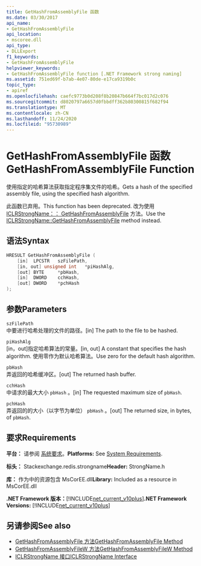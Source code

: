 ```yaml
---
title: GetHashFromAssemblyFile 函数
ms.date: 03/30/2017
api_name:
- GetHashFromAssemblyFile
api_location:
- mscoree.dll
api_type:
- DLLExport
f1_keywords:
- GetHashFromAssemblyFile
helpviewer_keywords:
- GetHashFromAssemblyFile function [.NET Framework strong naming]
ms.assetid: 751ed69f-b7ab-4e07-80de-e17ca9319b0c
topic_type:
- apiref
ms.openlocfilehash: caefc9773b0d208f8b20847b664f7bc017d2c076
ms.sourcegitcommit: d8020797a6657d0fbbdff362b80300815f682f94
ms.translationtype: MT
ms.contentlocale: zh-CN
ms.lasthandoff: 11/24/2020
ms.locfileid: "95730989"
---
```

# <a name="gethashfromassemblyfile-function"></a><span data-ttu-id="4c025-102">GetHashFromAssemblyFile 函数</span><span class="sxs-lookup"><span data-stu-id="4c025-102">GetHashFromAssemblyFile Function</span></span>

<span data-ttu-id="4c025-103">使用指定的哈希算法获取指定程序集文件的哈希。</span><span class="sxs-lookup"><span data-stu-id="4c025-103">Gets a hash of the specified assembly file, using the specified hash algorithm.</span></span>  
  
 <span data-ttu-id="4c025-104">此函数已弃用。</span><span class="sxs-lookup"><span data-stu-id="4c025-104">This function has been deprecated.</span></span> <span data-ttu-id="4c025-105">改为使用 [ICLRStrongName：： GetHashFromAssemblyFile](../hosting/iclrstrongname-gethashfromassemblyfile-method.md) 方法。</span><span class="sxs-lookup"><span data-stu-id="4c025-105">Use the [ICLRStrongName::GetHashFromAssemblyFile](../hosting/iclrstrongname-gethashfromassemblyfile-method.md) method instead.</span></span>  
  
## <a name="syntax"></a><span data-ttu-id="4c025-106">语法</span><span class="sxs-lookup"><span data-stu-id="4c025-106">Syntax</span></span>  
  
```cpp  
HRESULT GetHashFromAssemblyFile (  
    [in]  LPCSTR   szFilePath,  
    [in, out] unsigned int   *piHashAlg,  
    [out] BYTE     *pbHash,  
    [in]  DWORD    cchHash,  
    [out] DWORD    *pchHash  
);  
```  
  
## <a name="parameters"></a><span data-ttu-id="4c025-107">参数</span><span class="sxs-lookup"><span data-stu-id="4c025-107">Parameters</span></span>  

 `szFilePath`  
 <span data-ttu-id="4c025-108">中要进行哈希处理的文件的路径。</span><span class="sxs-lookup"><span data-stu-id="4c025-108">[in] The path to the file to be hashed.</span></span>  
  
 `piHashAlg`  
 <span data-ttu-id="4c025-109">[in，out]指定哈希算法的常量。</span><span class="sxs-lookup"><span data-stu-id="4c025-109">[in, out] A constant that specifies the hash algorithm.</span></span> <span data-ttu-id="4c025-110">使用零作为默认哈希算法。</span><span class="sxs-lookup"><span data-stu-id="4c025-110">Use zero for the default hash algorithm.</span></span>  
  
 `pbHash`  
 <span data-ttu-id="4c025-111">弄返回的哈希缓冲区。</span><span class="sxs-lookup"><span data-stu-id="4c025-111">[out] The returned hash buffer.</span></span>  
  
 `cchHash`  
 <span data-ttu-id="4c025-112">中请求的最大大小 `pbHash` 。</span><span class="sxs-lookup"><span data-stu-id="4c025-112">[in] The requested maximum size of `pbHash`.</span></span>  
  
 `pchHash`  
 <span data-ttu-id="4c025-113">弄返回的的大小（以字节为单位） `pbHash` 。</span><span class="sxs-lookup"><span data-stu-id="4c025-113">[out] The returned size, in bytes, of `pbHash`.</span></span>  
  
## <a name="requirements"></a><span data-ttu-id="4c025-114">要求</span><span class="sxs-lookup"><span data-stu-id="4c025-114">Requirements</span></span>  

 <span data-ttu-id="4c025-115">**平台：** 请参阅 [系统要求](../../get-started/system-requirements.md)。</span><span class="sxs-lookup"><span data-stu-id="4c025-115">**Platforms:** See [System Requirements](../../get-started/system-requirements.md).</span></span>  
  
 <span data-ttu-id="4c025-116">**标头：** Stackexchange.redis.strongname</span><span class="sxs-lookup"><span data-stu-id="4c025-116">**Header:** StrongName.h</span></span>  
  
 <span data-ttu-id="4c025-117">**库：** 作为中的资源包含 MsCorEE.dll</span><span class="sxs-lookup"><span data-stu-id="4c025-117">**Library:** Included as a resource in MsCorEE.dll</span></span>  
  
 <span data-ttu-id="4c025-118">**.NET Framework 版本：**[!INCLUDE[net_current_v10plus](../../../../includes/net-current-v10plus-md.md)]</span><span class="sxs-lookup"><span data-stu-id="4c025-118">**.NET Framework Versions:** [!INCLUDE[net_current_v10plus](../../../../includes/net-current-v10plus-md.md)]</span></span>  
  
## <a name="see-also"></a><span data-ttu-id="4c025-119">另请参阅</span><span class="sxs-lookup"><span data-stu-id="4c025-119">See also</span></span>

- [<span data-ttu-id="4c025-120">GetHashFromAssemblyFile 方法</span><span class="sxs-lookup"><span data-stu-id="4c025-120">GetHashFromAssemblyFile Method</span></span>](../hosting/iclrstrongname-gethashfromassemblyfile-method.md)
- [<span data-ttu-id="4c025-121">GetHashFromAssemblyFileW 方法</span><span class="sxs-lookup"><span data-stu-id="4c025-121">GetHashFromAssemblyFileW Method</span></span>](../hosting/iclrstrongname-gethashfromassemblyfilew-method.md)
- [<span data-ttu-id="4c025-122">ICLRStrongName 接口</span><span class="sxs-lookup"><span data-stu-id="4c025-122">ICLRStrongName Interface</span></span>](../hosting/iclrstrongname-interface.md)
